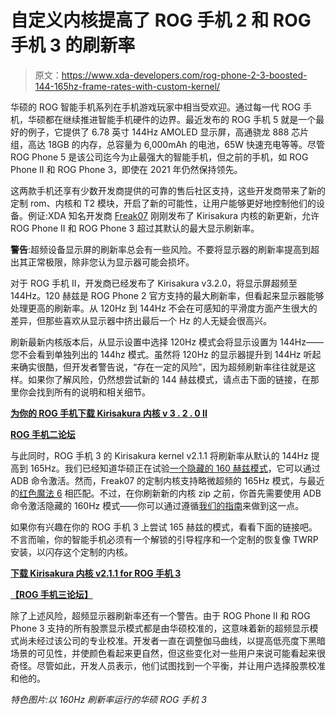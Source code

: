 # 自定义内核提高了 ROG 手机 2 和 ROG 手机 3 的刷新率

> 原文：<https://www.xda-developers.com/rog-phone-2-3-boosted-144-165hz-frame-rates-with-custom-kernel/>

华硕的 ROG 智能手机系列在手机游戏玩家中相当受欢迎。通过每一代 ROG 手机，华硕都在继续推进智能手机硬件的边界。最近发布的 ROG 手机 5 就是一个最好的例子，它提供了 6.78 英寸 144Hz AMOLED 显示屏，高通骁龙 888 芯片组，高达 18GB 的内存，总容量为 6,000mAh 的电池，65W 快速充电等等。尽管 ROG Phone 5 是该公司迄今为止最强大的智能手机，但之前的手机，如 ROG Phone II 和 ROG Phone 3，即使在 2021 年仍然保持领先。

这两款手机还享有少数开发商提供的可靠的售后社区支持，这些开发商带来了新的定制 rom、内核和 T2 模块，开启了新的可能性，让用户能够更好地控制他们的设备。例证:XDA 知名开发商 [Freak07](https://forum.xda-developers.com/m/freak07.3428502/) 刚刚发布了 Kirisakura 内核的新更新，允许 ROG Phone II 和 ROG Phone 3 超过其默认的最大显示刷新率。

**警告**:超频设备显示屏的刷新率总会有一些风险。不要将显示器的刷新率提高到超出其正常极限，除非您认为显示器可能会损坏。

对于 ROG 手机 II，开发商已经发布了 Kirisakura v3.2.0，将显示屏超频至 144Hz。120 赫兹是 ROG Phone 2 官方支持的最大刷新率，但看起来显示器能够处理更高的刷新率。从 120Hz 到 144Hz 不会在可感知的平滑度方面产生很大的差异，但那些喜欢从显示器中挤出最后一个 Hz 的人无疑会很高兴。

刷新最新内核版本后，从显示设置中选择 120Hz 模式会将显示设置为 144Hz——您不会看到单独列出的 144hz 模式。虽然将 120Hz 的显示器提升到 144Hz 听起来确实很酷，但开发者警告说，“存在一定的风险”，因为超频刷新率往往就是这样。如果你了解风险，仍然想尝试新的 144 赫兹模式，请点击下面的链接，在那里你会找到所有的说明和相关细节。

**[为你的 ROG 手机下载 Kirisakura 内核 v 3 . 2 . 0 II](https://forum.xda-developers.com/t/kernel-25-03-2021-android-10-kirisakura-3-2-0-for-asus-rog-phone-2-aka-yoda.4028237/page-24#post-84717691)**

**[ROG 手机二论坛](https://forum.xda-developers.com/c/asus-rog-phone-ii.9056/)**

与此同时，ROG 手机 3 的 Kirisakura kernel v2.1.1 将刷新率从默认的 144Hz 提高到 165Hz。我们已经知道华硕正在试验[一个隐藏的 160 赫兹模式](https://www.xda-developers.com/asus-rog-phone-3-hidden-160hz-refresh-rate-mode/?_ga=2.16284723.423813080.1616382540-555576961.1574762426)，它可以通过 ADB 命令激活。然而，Freak07 的定制内核支持略微超频的 165Hz 模式，与最近的[红色魔法 6](https://www.xda-developers.com/red-magic-6-series-china-launch/) 相匹配。不过，在你刷新新的内核 zip 之前，你首先需要使用 ADB 命令激活隐藏的 160Hz 模式——你可以通过遵循[我们的指南](https://www.xda-developers.com/asus-rog-phone-3-hidden-160hz-refresh-rate-mode/?_ga=2.16284723.423813080.1616382540-555576961.1574762426)来做到这一点。

如果你有兴趣在你的 ROG 手机 3 上尝试 165 赫兹的模式，看看下面的链接吧。不言而喻，你的智能手机必须有一个解锁的引导程序和一个定制的恢复像 TWRP 安装，以闪存这个定制的内核。

**[下载 Kirisakura 内核 v2.1.1 for ROG 手机 3](https://forum.xda-developers.com/t/kernel-25-03-2021-android-10-kirisakura-2-1-1-for-asus-rog-phone-3-aka-obiwan.4155505/page-10)**

**[【ROG 手机三论坛】](https://forum.xda-developers.com/c/asus-rog-phone-3.11025/)**

除了上述风险，超频显示器刷新率还有一个警告。由于 ROG Phone II 和 ROG Phone 3 支持的所有股票显示模式都是由华硕校准的，这意味着新的超频显示模式尚未经过该公司的专业校准。开发者一直在调整伽马曲线，以提高低亮度下黑暗场景的可见性，并使颜色看起来更自然，但这些变化对一些用户来说可能看起来很奇怪。尽管如此，开发人员表示，他们试图找到一个平衡，并让用户选择股票校准和他的。

*特色图片:以 160Hz 刷新率运行的华硕 ROG 手机 3*